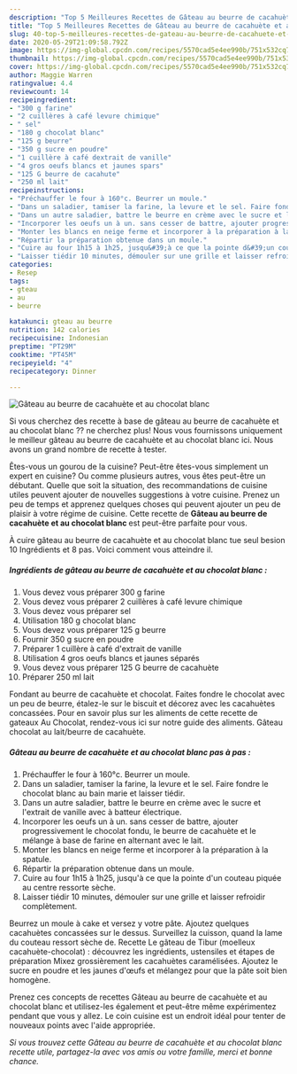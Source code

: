 ```yaml
---
description: "Top 5 Meilleures Recettes de Gâteau au beurre de cacahuète et au chocolat blanc"
title: "Top 5 Meilleures Recettes de Gâteau au beurre de cacahuète et au chocolat blanc"
slug: 40-top-5-meilleures-recettes-de-gateau-au-beurre-de-cacahuete-et-au-chocolat-blanc
date: 2020-05-29T21:09:58.792Z
image: https://img-global.cpcdn.com/recipes/5570cad5e4ee990b/751x532cq70/gateau-au-beurre-de-cacahuete-et-au-chocolat-blanc-photo-principale-de-la-recette.jpg
thumbnail: https://img-global.cpcdn.com/recipes/5570cad5e4ee990b/751x532cq70/gateau-au-beurre-de-cacahuete-et-au-chocolat-blanc-photo-principale-de-la-recette.jpg
cover: https://img-global.cpcdn.com/recipes/5570cad5e4ee990b/751x532cq70/gateau-au-beurre-de-cacahuete-et-au-chocolat-blanc-photo-principale-de-la-recette.jpg
author: Maggie Warren
ratingvalue: 4.4
reviewcount: 14
recipeingredient:
- "300 g farine"
- "2 cuillères à café levure chimique"
- " sel"
- "180 g chocolat blanc"
- "125 g beurre"
- "350 g sucre en poudre"
- "1 cuillère à café dextrait de vanille"
- "4 gros oeufs blancs et jaunes spars"
- "125 G beurre de cacahute"
- "250 ml lait"
recipeinstructions:
- "Préchauffer le four à 160°c. Beurrer un moule."
- "Dans un saladier, tamiser la farine, la levure et le sel. Faire fondre le chocolat blanc au bain marie et laisser tiédir."
- "Dans un autre saladier, battre le beurre en crème avec le sucre et l&#39;extrait de vanille avec à batteur électrique."
- "Incorporer les oeufs un à un. sans cesser de battre, ajouter progressivement le chocolat fondu, le beurre de cacahuète et le mélange à base de farine en alternant avec le lait."
- "Monter les blancs en neige ferme et incorporer à la préparation à la spatule."
- "Répartir la préparation obtenue dans un moule."
- "Cuire au four 1h15 à 1h25, jusqu&#39;à ce que la pointe d&#39;un couteau piquée au centre ressorte sèche."
- "Laisser tiédir 10 minutes, démouler sur une grille et laisser refroidir complètement."
categories:
- Resep
tags:
- gteau
- au
- beurre

katakunci: gteau au beurre 
nutrition: 142 calories
recipecuisine: Indonesian
preptime: "PT29M"
cooktime: "PT45M"
recipeyield: "4"
recipecategory: Dinner

---
```



![Gâteau au beurre de cacahuète et au chocolat blanc](https://img-global.cpcdn.com/recipes/5570cad5e4ee990b/751x532cq70/gateau-au-beurre-de-cacahuete-et-au-chocolat-blanc-photo-principale-de-la-recette.jpg)

Si vous cherchez des recette à base de gâteau au beurre de cacahuète et au chocolat blanc ?? ne cherchez plus! Nous vous fournissons uniquement le meilleur gâteau au beurre de cacahuète et au chocolat blanc ici. Nous avons un grand nombre de recette à tester.

Êtes-vous un gourou de la cuisine? Peut-être êtes-vous simplement un expert en cuisine? Ou comme plusieurs autres, vous êtes peut-être un débutant. Quelle que soit la situation, des recommandations de cuisine utiles peuvent ajouter de nouvelles suggestions à votre cuisine. Prenez un peu de temps et apprenez quelques choses qui peuvent ajouter un peu de plaisir à votre régime de cuisine. Cette recette de <strong> Gâteau au beurre de cacahuète et au chocolat blanc </strong> est peut-être parfaite pour vous.

<!--inarticleads1-->

À cuire gâteau au beurre de cacahuète et au chocolat blanc tue seul besion 10 Ingrédients et 8 pas. Voici comment vous atteindre il.

##### Ingrédients de gâteau au beurre de cacahuète et au chocolat blanc :

1. Vous devez vous préparer 300 g farine
1. Vous devez vous préparer 2 cuillères à café levure chimique
1. Vous devez vous préparer  sel
1. Utilisation 180 g chocolat blanc
1. Vous devez vous préparer 125 g beurre
1. Fournir 350 g sucre en poudre
1. Préparer 1 cuillère à café d&#39;extrait de vanille
1. Utilisation 4 gros oeufs blancs et jaunes séparés
1. Vous devez vous préparer 125 G beurre de cacahuète
1. Préparer 250 ml lait


Fondant au beurre de cacahuète et chocolat. Faites fondre le chocolat avec un peu de beurre, étalez-le sur le biscuit et décorez avec les cacahuètes concassées. Pour en savoir plus sur les aliments de cette recette de gateaux Au Chocolat, rendez-vous ici sur notre guide des aliments. Gâteau chocolat au lait/beurre de cacahuète. 

<!--inarticleads2-->

##### Gâteau au beurre de cacahuète et au chocolat blanc pas à pas :

1. Préchauffer le four à 160°c. Beurrer un moule.
1. Dans un saladier, tamiser la farine, la levure et le sel. Faire fondre le chocolat blanc au bain marie et laisser tiédir.
1. Dans un autre saladier, battre le beurre en crème avec le sucre et l&#39;extrait de vanille avec à batteur électrique.
1. Incorporer les oeufs un à un. sans cesser de battre, ajouter progressivement le chocolat fondu, le beurre de cacahuète et le mélange à base de farine en alternant avec le lait.
1. Monter les blancs en neige ferme et incorporer à la préparation à la spatule.
1. Répartir la préparation obtenue dans un moule.
1. Cuire au four 1h15 à 1h25, jusqu&#39;à ce que la pointe d&#39;un couteau piquée au centre ressorte sèche.
1. Laisser tiédir 10 minutes, démouler sur une grille et laisser refroidir complètement.


Beurrez un moule à cake et versez y votre pâte. Ajoutez quelques cacahuètes concassées sur le dessus. Surveillez la cuisson, quand la lame du couteau ressort sèche de. Recette Le gâteau de Tibur (moelleux cacahuète-chocolat) : découvrez les ingrédients, ustensiles et étapes de préparation Mixez grossièrement les cacahuètes caramélisées. Ajoutez le sucre en poudre et les jaunes d&#39;œufs et mélangez pour que la pâte soit bien homogène. 

<!--inarticleads1-->

<p>
Prenez ces concepts de recettes Gâteau au beurre de cacahuète et au chocolat blanc et utilisez-les également et peut-être même expérimentez pendant que vous y allez. Le coin cuisine est un endroit idéal pour tenter de nouveaux points avec l'aide appropriée.
</p>

<p>
<i>Si vous trouvez cette Gâteau au beurre de cacahuète et au chocolat blanc recette utile, partagez-la avec vos amis ou votre famille, merci et bonne chance.</i>
</p>
